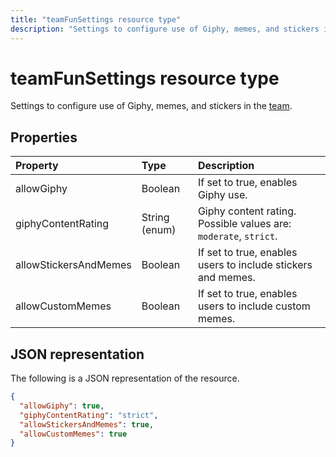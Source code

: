 ---title: "teamFunSettings resource type"description: "Settings to configure use of Giphy, memes, and stickers in the team."---# teamFunSettings resource type



Settings to configure use of Giphy, memes, and stickers in the [team](team.md).

## Properties
| Property	   | Type	|Description|
|:---------------|:--------|:----------|
|allowGiphy|Boolean|If set to true, enables Giphy use.|
|giphyContentRating|String (enum)|Giphy content rating. Possible values are: `moderate`, `strict`.|
|allowStickersAndMemes|Boolean|If set to true, enables users to include stickers and memes.|
|allowCustomMemes|Boolean|If set to true, enables users to include custom memes.|

## JSON representation

The following is a JSON representation of the resource.

<!-- {
  "blockType": "resource",
  "@odata.type": "microsoft.graph.teamFunSettings"
}-->

```json
{
  "allowGiphy": true,
  "giphyContentRating": "strict",
  "allowStickersAndMemes": true,
  "allowCustomMemes": true
}
```

<!-- uuid: 8fcb5dbc-d5aa-4681-8e31-b001d5168d79
2015-10-25 14:57:30 UTC -->
<!-- {
  "type": "#page.annotation",
  "description": "team's funSettings resource",
  "keywords": "",
  "section": "documentation",
  "tocPath": ""
}-->
